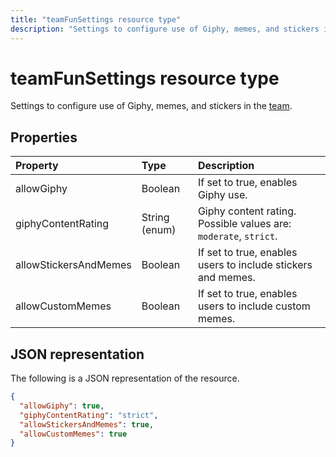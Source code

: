 ---title: "teamFunSettings resource type"description: "Settings to configure use of Giphy, memes, and stickers in the team."---# teamFunSettings resource type



Settings to configure use of Giphy, memes, and stickers in the [team](team.md).

## Properties
| Property	   | Type	|Description|
|:---------------|:--------|:----------|
|allowGiphy|Boolean|If set to true, enables Giphy use.|
|giphyContentRating|String (enum)|Giphy content rating. Possible values are: `moderate`, `strict`.|
|allowStickersAndMemes|Boolean|If set to true, enables users to include stickers and memes.|
|allowCustomMemes|Boolean|If set to true, enables users to include custom memes.|

## JSON representation

The following is a JSON representation of the resource.

<!-- {
  "blockType": "resource",
  "@odata.type": "microsoft.graph.teamFunSettings"
}-->

```json
{
  "allowGiphy": true,
  "giphyContentRating": "strict",
  "allowStickersAndMemes": true,
  "allowCustomMemes": true
}
```

<!-- uuid: 8fcb5dbc-d5aa-4681-8e31-b001d5168d79
2015-10-25 14:57:30 UTC -->
<!-- {
  "type": "#page.annotation",
  "description": "team's funSettings resource",
  "keywords": "",
  "section": "documentation",
  "tocPath": ""
}-->
